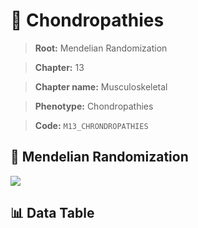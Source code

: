 # 🧪 Chondropathies

> **Root:** Mendelian Randomization

> **Chapter:** 13  

> **Chapter name:** Musculoskeletal

> **Phenotype:** Chondropathies  

> **Code:** `M13_CHRONDROPATHIES`

## 🧬 Mendelian Randomization  

<img src="/MR/Figures/Forward/M13_CHRONDROPATHIES.png"/>

## 📊 Data Table

<CsvTableMRF src="/MR_Data/Forward/M13_CHRONDROPATHIES.csv"/>
